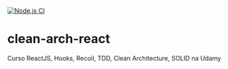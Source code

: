[![Node.js CI](https://github.com/acmesquita/clean-arch-react/actions/workflows/main.yml/badge.svg)](https://github.com/acmesquita/clean-arch-react/actions/workflows/main.yml)
# clean-arch-react
Curso ReactJS, Hooks, Recoil, TDD, Clean Architecture, SOLID na Udamy
